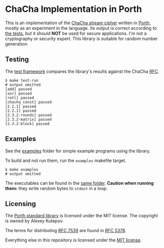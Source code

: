 # ChaCha Implementation in Porth

This is an implementation of the [ChaCha stream cipher](https://en.wikipedia.org/wiki/ChaCha_(cipher)#ChaCha_variant) written in [Porth](https://gitlab.com/tsoding/porth), mostly as an experiment in the language.
Its output is correct according to [the tests](./src/test.porth), but it should **NOT** be used for secure applications.
I'm not a cryptography or security expert.
This library is suitable for random number generation.

## Testing

The [test framework](./src/test.porth) compares the library's results against the ChaCha [RFC](./res/chacha-rfc7539.txt).

```console
$ make test-run
# output omitted
[add] passed
[xor] passed
[rotl] passed
[chacha_const] passed
[2.1.1] passed
[2.2.1] passed
[2.3.2-rounds] passed
[2.3.2-matrix] passed
[2.3.2-block] passed
```

## Examples

See the [examples](./examples) folder for simple example programs using the library.

To build and not run them, run the `examples` makefile target.
```console
$ make examples
# output omitted
```
The executables can be found in the [same folder](./examples).
**Caution when running them:** they write random bytes to `stdout` in a loop.

## Licensing

The [Porth standard library](./std/) is licensed under the MIT license.
The copyright is owned by Alexey Kutepov.

The terms for distributing [RFC 7539](./res/chacha-rfc7539.txt) are found in [RFC 5378](https://datatracker.ietf.org/doc/rfc5378/).

Everything else in this repository is licensed under the [MIT license](LICENSE).
